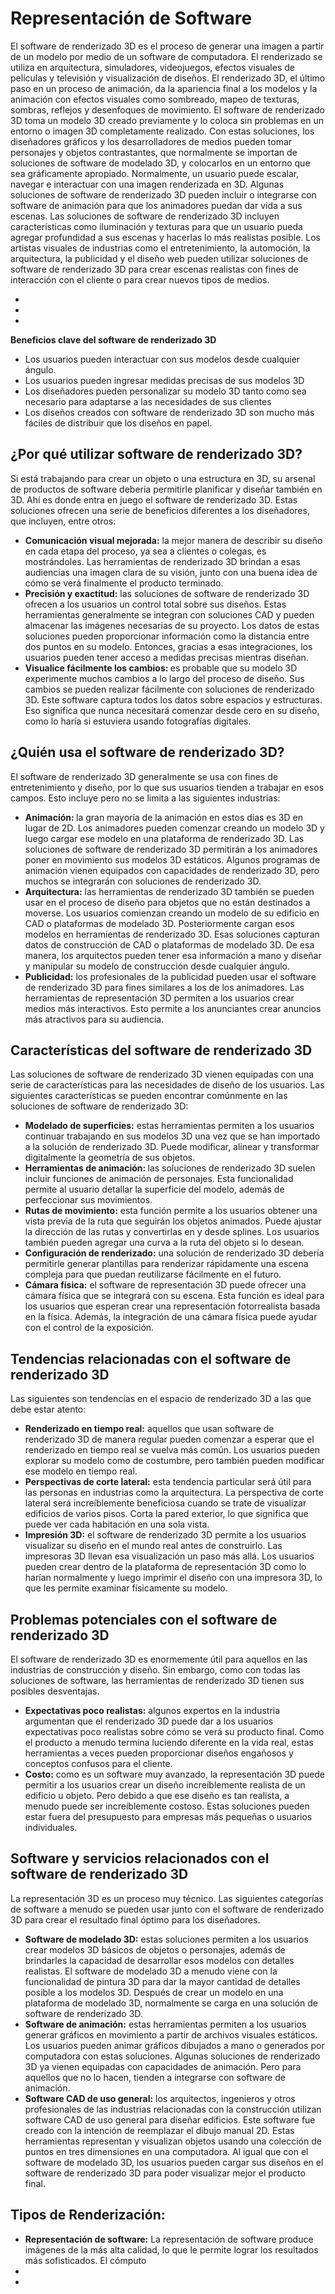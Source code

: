 
# Representación de Software

El software de renderizado 3D es el proceso de generar una imagen a partir de un modelo
por medio de un software de computadora. El renderizado se utiliza en arquitectura,
simuladores, videojuegos, efectos visuales de películas y televisión y visualización de
diseños. El renderizado 3D, el último paso en un proceso de animación, da la apariencia
final a los modelos y la animación con efectos visuales como sombreado, mapeo de
texturas, sombras, reflejos y desenfoques de movimiento.
El software de renderizado 3D toma un modelo 3D creado previamente y lo coloca sin
problemas en un entorno o imagen 3D completamente realizado. Con estas soluciones, los
diseñadores gráficos y los desarrolladores de medios pueden tomar personajes y objetos
contrastantes, que normalmente se importan de soluciones de software de modelado 3D, y
colocarlos en un entorno que sea gráficamente apropiado. Normalmente, un usuario puede
escalar, navegar e interactuar con una imagen renderizada en 3D. Algunas soluciones de
software de renderizado 3D pueden incluir o integrarse con software de animación para que
los animadores puedan dar vida a sus escenas. Las soluciones de software de renderizado
3D incluyen características como iluminación y texturas para que un usuario pueda agregar
profundidad a sus escenas y hacerlas lo más realistas posible. Los artistas visuales de
industrias como el entretenimiento, la automoción, la arquitectura, la publicidad y el diseño
web pueden utilizar soluciones de software de renderizado 3D para crear escenas realistas
con fines de interacción con el cliente o para crear nuevos tipos de medios.

<ul>
<li></li>
<li></li>
<li></li>
</ul>
<b>Beneficios clave del software de renderizado 3D</b>
<ul>
<li>Los usuarios pueden interactuar con sus modelos desde cualquier ángulo.  </li>
<li>Los usuarios pueden ingresar medidas precisas de sus modelos 3D </li>
<li>Los diseñadores pueden personalizar su modelo 3D tanto como sea necesario para
adaptarse a las necesidades de sus clientes </li>
<li>Los diseños creados con software de renderizado 3D son mucho más fáciles de
distribuir que los diseños en papel.</li>
</ul>


## <b>¿Por qué utilizar software de renderizado 3D?</b>
Si está trabajando para crear un objeto o una estructura en 3D, su arsenal de productos de
software debería permitirle planificar y diseñar también en 3D. Ahí es donde entra en juego
el software de renderizado 3D. Estas soluciones ofrecen una serie de beneficios diferentes
a los diseñadores, que incluyen, entre otros:
<ul>
<li><b>Comunicación visual mejorada:</b> la mejor manera de describir su diseño en cada
etapa del proceso, ya sea a clientes o colegas, es mostrándoles. Las herramientas
de renderizado 3D brindan a esas audiencias una imagen clara de su visión, junto
con una buena idea de cómo se verá finalmente el producto terminado. </li>
<li><b>Precisión y exactitud:</b> las soluciones de software de renderizado 3D ofrecen a los
usuarios un control total sobre sus diseños. Estas herramientas generalmente se integran con soluciones CAD y pueden almacenar las imágenes necesarias de su
proyecto. Los datos de estas soluciones pueden proporcionar información como la
distancia entre dos puntos en su modelo. Entonces, gracias a esas integraciones, los
usuarios pueden tener acceso a medidas precisas mientras diseñan. </li>
<li> <b>Visualice fácilmente los cambios: </b>es probable que su modelo 3D experimente
muchos cambios a lo largo del proceso de diseño. Sus cambios se pueden realizar
fácilmente con soluciones de renderizado 3D. Este software captura todos los datos
sobre espacios y estructuras. Eso significa que nunca necesitará comenzar desde
cero en su diseño, como lo haría si estuviera usando fotografías digitales. </li>
</ul>


## ¿Quién usa el software de renderizado 3D?
El software de renderizado 3D generalmente se usa con fines de entretenimiento y diseño,
por lo que sus usuarios tienden a trabajar en esos campos. Esto incluye pero no se limita a
las siguientes industrias:
<ul>
<li><b> Animación: </b>la gran mayoría de la animación en estos días es 3D en lugar de 2D.
Los animadores pueden comenzar creando un modelo 3D y luego cargar ese
modelo en una plataforma de renderizado 3D. Las soluciones de software de
renderizado 3D permitirán a los animadores poner en movimiento sus modelos 3D
estáticos. Algunos programas de animación vienen equipados con capacidades de
renderizado 3D, pero muchos se integrarán con soluciones de renderizado 3D. </li>
<li> <b>Arquitectura:</b> las herramientas de renderizado 3D también se pueden usar en el
proceso de diseño para objetos que no están destinados a moverse. Los usuarios
comienzan creando un modelo de su edificio en CAD o plataformas de modelado
3D. Posteriormente cargan esos modelos en herramientas de renderizado 3D. Esas
soluciones capturan datos de construcción de CAD o plataformas de modelado 3D.
De esa manera, los arquitectos pueden tener esa información a mano y diseñar y
manipular su modelo de construcción desde cualquier ángulo. </li>
<li><b> Publicidad:</b> los profesionales de la publicidad pueden usar el software de
renderizado 3D para fines similares a los de los animadores. Las herramientas de
representación 3D permiten a los usuarios crear medios más interactivos. Esto
permite a los anunciantes crear anuncios más atractivos para su audiencia.
 </li>
</ul>

## Características del software de renderizado 3D

Las soluciones de software de renderizado 3D vienen equipadas con una serie de
características para las necesidades de diseño de los usuarios. Las siguientes
características se pueden encontrar comúnmente en las soluciones de software de
renderizado 3D:
<ul>
<li><b>Modelado de superficies:</b> estas herramientas permiten a los usuarios continuar
trabajando en sus modelos 3D una vez que se han importado a la solución de
renderizado 3D. Puede modificar, alinear y transformar digitalmente la geometría de
sus objetos. </li>
<li><b>Herramientas de animación: </b>las soluciones de renderizado 3D suelen incluir
funciones de animación de personajes. Esta funcionalidad permite al usuario detallar
la superficie del modelo, además de perfeccionar sus movimientos.</li>
<li><b>Rutas de movimiento:</b> esta función permite a los usuarios obtener una vista previa de
la ruta que seguirán los objetos animados. Puede ajustar la dirección de las rutas y
convertirlas en y desde splines. Los usuarios también pueden agregar una curva a la
ruta del objeto si lo desean.</li>
<li><b>Configuración de renderizado:</b> una solución de renderizado 3D debería permitirle
generar plantillas para renderizar rápidamente una escena compleja para que
puedan reutilizarse fácilmente en el futuro.  </li>
<li><b>Cámara física:</b> el software de representación 3D puede ofrecer una cámara física
que se integrará con su escena. Esta función es ideal para los usuarios que esperan
crear una representación fotorrealista basada en la física. Además, la integración de
una cámara física puede ayudar con el control de la exposición.</li>
</ul>

## Tendencias relacionadas con el software de renderizado 3D

Las siguientes son tendencias en el espacio de renderizado 3D a las que debe estar atento:
<ul>
<li><b>Renderizado en tiempo real:</b> aquellos que usan software de renderizado 3D de
manera regular pueden comenzar a esperar que el renderizado en tiempo real se
vuelva más común. Los usuarios pueden explorar su modelo como de costumbre,
pero también pueden modificar ese modelo en tiempo real.</li>
<li><b>Perspectivas de corte lateral:</b> esta tendencia particular será útil para las personas
en industrias como la arquitectura. La perspectiva de corte lateral será
increíblemente beneficiosa cuando se trate de visualizar edificios de varios pisos.
Corta la pared exterior, lo que significa que puede ver cada habitación en una sola
vista.</li>
<li><b>Impresión 3D:</b> el software de renderizado 3D permite a los usuarios visualizar su
diseño en el mundo real antes de construirlo. Las impresoras 3D llevan esa
visualización un paso más allá. Los usuarios pueden crear dentro de la plataforma
de representación 3D como lo harían normalmente y luego imprimir el diseño con
una impresora 3D, lo que les permite examinar físicamente su modelo.</li>
</ul>


## Problemas potenciales con el software de renderizado 3D

El software de renderizado 3D es enormemente útil para aquellos en las industrias de
construcción y diseño. Sin embargo, como con todas las soluciones de software, las
herramientas de renderizado 3D tienen sus posibles desventajas.

<ul>
<li><b>Expectativas poco realistas:</b> algunos expertos en la industria argumentan que el
renderizado 3D puede dar a los usuarios expectativas poco realistas sobre cómo se
verá su producto final. Como el producto a menudo termina luciendo diferente en la
vida real, estas herramientas a veces pueden proporcionar diseños engañosos y
conceptos confusos para el cliente.</li>
<li><b>Costo:</b> como es un software muy avanzado, la representación 3D puede permitir a
los usuarios crear un diseño increíblemente realista de un edificio u objeto. Pero
debido a que ese diseño es tan realista, a menudo puede ser increíblemente
costoso. Estas soluciones pueden estar fuera del presupuesto para empresas más
pequeñas o usuarios individuales.</li>
</ul>

## Software y servicios relacionados con el software de renderizado 3D

La representación 3D es un proceso muy técnico. Las siguientes categorías de software a
menudo se pueden usar junto con el software de renderizado 3D para crear el resultado
final óptimo para los diseñadores.

<ul>
<li><b>Software de modelado 3D:</b> estas soluciones permiten a los usuarios crear modelos
3D básicos de objetos o personajes, además de brindarles la capacidad de
desarrollar esos modelos con detalles realistas. El software de modelado 3D a
menudo viene con la funcionalidad de pintura 3D para dar la mayor cantidad de
detalles posible a los modelos 3D. Después de crear un modelo en una plataforma
de modelado 3D, normalmente se carga en una solución de software de renderizado
3D.</li>
<li><b>Software de animación:</b> estas herramientas permiten a los usuarios generar
gráficos en movimiento a partir de archivos visuales estáticos. Los usuarios pueden
animar gráficos dibujados a mano o generados por computadora con estas
soluciones. Algunas soluciones de renderizado 3D ya vienen equipadas con
capacidades de animación. Pero para aquellos que no lo hacen, tienden a integrarse
con software de animación.</li>
<li><b>Software CAD de uso general:</b> los arquitectos, ingenieros y otros profesionales de
las industrias relacionadas con la construcción utilizan software CAD de uso general
para diseñar edificios. Este software fue creado con la intención de reemplazar el
dibujo manual 2D. Estas herramientas representan y visualizan objetos usando una
colección de puntos en tres dimensiones en una computadora. Al igual que con el
software de modelado 3D, los usuarios pueden cargar sus diseños en el software de
renderizado 3D para poder visualizar mejor el producto final.</li>
</ul>

## Tipos de Renderización:

<ul>
<li><b>Representación de software:</b> La representación de software produce imágenes de la
más alta calidad, lo que le permite lograr los resultados más sofisticados. El cómputo
 </li>
<li></li>
<li></li>
</ul>


